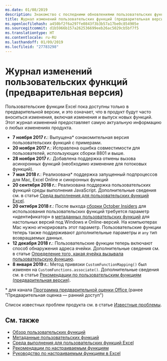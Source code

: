 ```yaml
---
ms.date: 01/08/2019
description: Знакомство с последними обновлениями пользовательских функций Excel.
title: Журнал изменений пользовательских функций (предварительная версия)
ms.openlocfilehash: a450bf2f6a297fe0843f3b3b57a17be0c854905e
ms.sourcegitcommit: d1b5966b157a262536699eeb26ac5029cb5bf7f5
ms.translationtype: HT
ms.contentlocale: ru-RU
ms.lasthandoff: 01/09/2019
ms.locfileid: "27783298"
---
```

# <a name="custom-functions-changelog-preview"></a>Журнал изменений пользовательских функций (предварительная версия)

Пользовательские функции Excel пока доступны только в предварительной версии, и это означает, что в продукт будут часто вноситься изменения, включая изменения и выпуск новых функций. Этот журнал изменений предоставляет самую актуальную информацию о любых изменениях продукта.

- **7 ноября 2017 г.**: Выпущена* ознакомительная версия пользовательских функций с примерами.
- **20 ноября 2017 г.**: Исправлена ошибка совместимости для пользователей, использующих сборки 8801 и выше.
- **28 ноября 2017 г.**: Добавлена поддержка отмены вызова асинхронных функций (необходимо изменение для потоковых функций).
- **7 мая 2018 г.**: Реализована* поддержка запущенный подпроцессов для Mac, Excel Online и синхронных функций
- **20 сентября 2018 г.**: Реализована поддержка пользовательских функций среды выполнения JavaScript. Дополнительные сведения см. в статье [Среда выполнения для пользовательских функций Excel](custom-functions-runtime.md).
- **20 октября 2018 г.**: После выхода [cборки October Insiders](https://support.office.com/ru-RU/article/what-s-new-for-office-insiders-c152d1e2-96ff-4ce9-8c14-e74e13847a24) для использования пользовательских функций требуется параметр «идентификатор» в [метаданных пользовательских функций](custom-functions-json.md) для настольных версий под Windows и Online-версий. На компьютерах Mac нужно игнорировать этот параметр. Пользовательские функции теперь также поддерживают дополнительные параметры и `any` тип возвращаемых данных.
- **12 декабря 2018 г.**: Пользовательские функции теперь включают способ обнаружения адреса ячейки. Дополнительные сведения см. в статье [Определение того, какая ячейка вызывала пользовательскую функцию](custom-functions-overview.md#determine-which-cell-invoked-your-custom-function).
- **8 января 2019 г.**: Метод привязки `CustomFunctionMapping()` был изменен на `CustomFunctions.associate()`. Дополнительные сведения см. в статье [Рекомендации по пользовательским функциям (предварительная версия)](custom-functions-best-practices.md).

\* для канала [Программа предварительной оценки Office ](https://products.office.com/office-insider) (ранее "Предварительная оценка — ранний доступ")

Список известных проблем продукта см. в статье [Известные проблемы](custom-functions-overview.md#known-issues). 

## <a name="see-also"></a>См. также

* [Обзор пользовательских функций](custom-functions-overview.md)
* [Метаданные пользовательских функций](custom-functions-json.md)
* [Среда выполнения для пользовательских функций Excel](custom-functions-runtime.md)
* [Рекомендации по настраиваемым функциям](custom-functions-best-practices.md)
* [Руководство по настраиваемым функциям в Excel](../tutorials/excel-tutorial-create-custom-functions.md)

